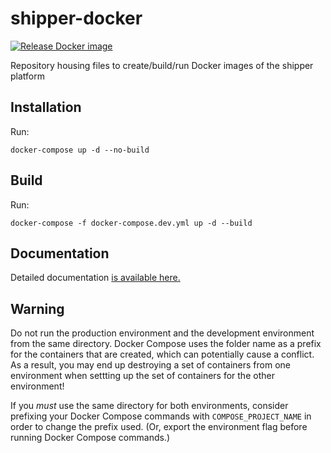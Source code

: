 # shipper-docker
[![Release Docker image](https://github.com/shipperstack/shipper-docker/actions/workflows/release-docker-image.yml/badge.svg)](https://github.com/shipperstack/shipper-docker/actions/workflows/release-docker-image.yml)

Repository housing files to create/build/run Docker images of the shipper platform


## Installation

Run:

```
docker-compose up -d --no-build
```

## Build

Run:

```
docker-compose -f docker-compose.dev.yml up -d --build
```

## Documentation

Detailed documentation [is available here.](docs/)

## Warning

Do not run the production environment and the development environment from the same directory. Docker Compose uses the folder name as a prefix for the containers that are created, which can potentially cause a conflict. As a result, you may end up destroying a set of containers from one environment when settting up the set of containers for the other environment!

If you *must* use the same directory for both environments, consider prefixing your Docker Compose commands with `COMPOSE_PROJECT_NAME` in order to change the prefix used. (Or, export the environment flag before running Docker Compose commands.)
